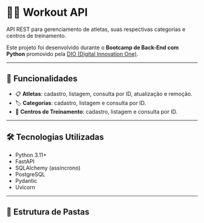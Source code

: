 # 🏋️‍♂️ Workout API

API REST para gerenciamento de atletas, suas respectivas categorias e centros de treinamento.

Este projeto foi desenvolvido durante o **Bootcamp de Back-End com Python** promovido pela [DIO (Digital Innovation One)](https://www.dio.me/).

---

## 🚀 Funcionalidades

- 📋 **Atletas**: cadastro, listagem, consulta por ID, atualização e remoção.
- 🏷️ **Categorias**: cadastro, listagem e consulta por ID.
- 🏢 **Centros de Treinamento**: cadastro, listagem e consulta por ID.

---

## 🛠️ Tecnologias Utilizadas

- Python 3.11+
- FastAPI
- SQLAlchemy (assíncrono)
- PostgreSQL
- Pydantic
- Uvicorn

---

## 📁 Estrutura de Pastas

